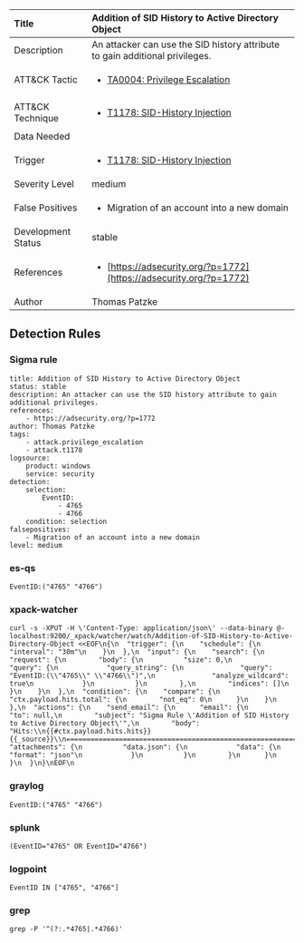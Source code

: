 | Title                | Addition of SID History to Active Directory Object                                                                                                                                                 |
|:---------------------|:------------------------------------------------------------------------------------------------------------------------------------------------------------|
| Description          | An attacker can use the SID history attribute to gain additional privileges.                                                                                                                                           |
| ATT&amp;CK Tactic    | <ul><li>[TA0004: Privilege Escalation](https://attack.mitre.org/tactics/TA0004)</li></ul>  |
| ATT&amp;CK Technique | <ul><li>[T1178: SID-History Injection](https://attack.mitre.org/techniques/T1178)</li></ul>                             |
| Data Needed          | <ul></ul>                                                         |
| Trigger              | <ul><li>[T1178: SID-History Injection](../Triggers/T1178.md)</li></ul>  |
| Severity Level       | medium                                                                                                                                                 |
| False Positives      | <ul><li>Migration of an account into a new domain</li></ul>                                                                  |
| Development Status   | stable                                                                                                                                                |
| References           | <ul><li>[https://adsecurity.org/?p=1772](https://adsecurity.org/?p=1772)</li></ul>                                                          |
| Author               | Thomas Patzke                                                                                                                                                |


## Detection Rules

### Sigma rule

```
title: Addition of SID History to Active Directory Object
status: stable
description: An attacker can use the SID history attribute to gain additional privileges.
references:
    - https://adsecurity.org/?p=1772
author: Thomas Patzke
tags:
    - attack.privilege_escalation
    - attack.t1178
logsource:
    product: windows
    service: security
detection:
    selection:
        EventID:
            - 4765
            - 4766
    condition: selection
falsepositives:
    - Migration of an account into a new domain
level: medium

```




### es-qs
    
```
EventID:("4765" "4766")
```


### xpack-watcher
    
```
curl -s -XPUT -H \'Content-Type: application/json\' --data-binary @- localhost:9200/_xpack/watcher/watch/Addition-of-SID-History-to-Active-Directory-Object <<EOF\n{\n  "trigger": {\n    "schedule": {\n      "interval": "30m"\n    }\n  },\n  "input": {\n    "search": {\n      "request": {\n        "body": {\n          "size": 0,\n          "query": {\n            "query_string": {\n              "query": "EventID:(\\"4765\\" \\"4766\\")",\n              "analyze_wildcard": true\n            }\n          }\n        },\n        "indices": []\n      }\n    }\n  },\n  "condition": {\n    "compare": {\n      "ctx.payload.hits.total": {\n        "not_eq": 0\n      }\n    }\n  },\n  "actions": {\n    "send_email": {\n      "email": {\n        "to": null,\n        "subject": "Sigma Rule \'Addition of SID History to Active Directory Object\'",\n        "body": "Hits:\\n{{#ctx.payload.hits.hits}}{{_source}}\\n================================================================================\\n{{/ctx.payload.hits.hits}}",\n        "attachments": {\n          "data.json": {\n            "data": {\n              "format": "json"\n            }\n          }\n        }\n      }\n    }\n  }\n}\nEOF\n
```


### graylog
    
```
EventID:("4765" "4766")
```


### splunk
    
```
(EventID="4765" OR EventID="4766")
```


### logpoint
    
```
EventID IN ["4765", "4766"]
```


### grep
    
```
grep -P '^(?:.*4765|.*4766)'
```


